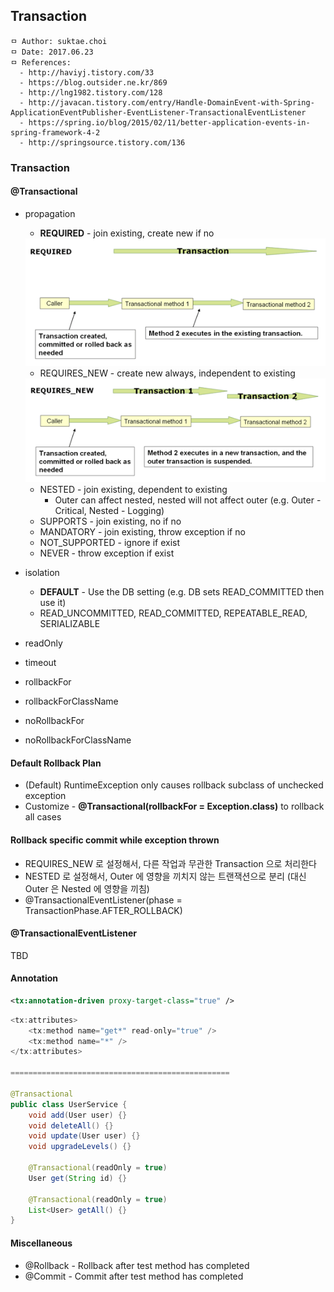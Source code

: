 ## Transaction

```
ㅁ Author: suktae.choi
ㅁ Date: 2017.06.23
ㅁ References:
  - http://haviyj.tistory.com/33
  - https://blog.outsider.ne.kr/869
  - http://lng1982.tistory.com/128
  - http://javacan.tistory.com/entry/Handle-DomainEvent-with-Spring-ApplicationEventPublisher-EventListener-TransactionalEventListener
  - https://spring.io/blog/2015/02/11/better-application-events-in-spring-framework-4-2
  - http://springsource.tistory.com/136
```

### Transaction
#### @Transactional
- propagation
  - **REQUIRED** - join existing, create new if no

  <img src="https://github.com/agongi/study/blob/master/spring-common/transaction/images/x1134407086.gif.pagespeed.ic.NDodWWj_K8.png">

  - REQUIRES_NEW - create new always, independent to existing

  <img src="https://github.com/agongi/study/blob/master/spring-common/transaction/images/x1025204939.gif.pagespeed.ic.qc3nIvzXgN.png">

  - NESTED - join existing, dependent to existing
    - Outer can affect nested, nested will not affect outer (e.g. Outer - Critical, Nested - Logging)
  - SUPPORTS - join existing, no if no
  - MANDATORY - join existing, throw exception if no
  - NOT_SUPPORTED - ignore if exist
  - NEVER - throw exception if exist

- isolation
  - **DEFAULT** - Use the DB setting (e.g. DB sets READ_COMMITTED then use it)
  - READ_UNCOMMITTED, READ_COMMITTED, REPEATABLE_READ, SERIALIZABLE
- readOnly
- timeout
- rollbackFor
- rollbackForClassName
- noRollbackFor
- noRollbackForClassName

#### Default Rollback Plan
- (Default) RuntimeException only causes rollback subclass of unchecked exception
- Customize - **@Transactional(rollbackFor = Exception.class)** to rollback all cases

#### Rollback specific commit while exception thrown
- REQUIRES_NEW 로 설정해서, 다른 작업과 무관한 Transaction 으로 처리한다
- NESTED 로 설정해서, Outer 에 영향을 끼치지 않는 트랜잭션으로 분리 (대신 Outer 은 Nested 에 영향을 끼침)
- @TransactionalEventListener(phase = TransactionPhase.AFTER_ROLLBACK)

#### @TransactionalEventListener
TBD

#### Annotation
```xml
<tx:annotation-driven proxy-target-class="true" />
```
```java
<tx:attributes>
	<tx:method name="get*" read-only="true" />
	<tx:method name="*" />
</tx:attributes>

=================================================

@Transactional
public class UserService {
    void add(User user) {}
    void deleteAll() {}
    void update(User user) {}
    void upgradeLevels() {}

    @Transactional(readOnly = true)
    User get(String id) {}

    @Transactional(readOnly = true)
    List<User> getAll() {}
}
```

#### Miscellaneous
- @Rollback - Rollback after test method has completed
- @Commit - Commit after test method has completed
